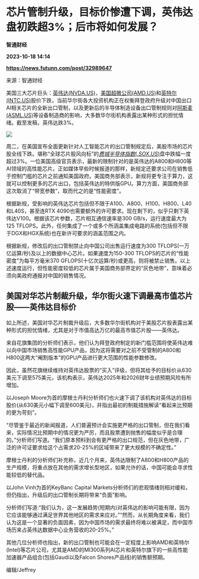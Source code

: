 # 芯片管制升级，目标价惨遭下调，英伟达盘初跌超3%；后市将如何发展？
**智通财经**

**2023-10-18 14:14**

**https://news.futunn.com/post/32989647**

来源：智通财经

美国三大芯片巨头：[英伟达(NVDA.US)](https://www.futunn.com/quote/stock?m=us&code=NVDA)，[美国超微公司(AMD.US)](https://www.futunn.com/quote/stock?m=us&code=AMD)和[英特尔(INTC.US)](https://www.futunn.com/quote/stock?m=us&code=INTC)股价下跌，当前华尔街各大投资机构正在权衡拜登政府升级对中国出口AI相关芯片的全新出口管制，以及更新后的半导体制造设备出口管制规则对[阿斯麦(ASML.US)](https://www.futunn.com/quote/stock?m=us&code=ASML)等设备制造商的影响，大多数华尔街机构表露出某种形式的担忧情绪。截至发稿，英伟达跌3%。

![](https://postimg.futunn.com/16976366295483808130568.png)

周二，在美国宣布全面更新针对人工智能芯片的出口管制规定后，美股市场的芯片股全线下跌。堪称“全球芯片股风向标”的[$费城半导体指数(.SOX.US)$](https://www.futunn.com/quote/stock?m=us&code=.SOX)盘中跌幅一度超过3%。一位美国高级官员表示，最新的限制针对的是英伟达的A800和H800等AI领域的高性能芯片。正如媒体早些时候报道的那样，新规定还要求公司在销售低于控制门槛的芯片之前通知美国政府。美国商务部表示，新规将更专注于算力，这就可以控制更多的芯片出口，包括英伟达的特供版GPU。算力方面，美国商务部这次取消了“带宽参数”，取而代之的是“性能密度”。

根据新规，受影响的英伟达芯片包括但不限于A100、A800、H100、H800、L40和L40S，甚至连RTX 4090也需要额外的许可要求。现在剩下的，似乎只剩下英伟达V100。根据该芯片参数，芯片相互通信速率是300 GB/s，运行速度最大为125 TFLOPS。此外，任何集成了一个或多个所涵盖集成电路的系统(包括但不限于DGX和HGX系统)也在新许可要求的涵盖范围之内。

根据新规，修改后的出口管制禁止向中国公司出售运行速度为300 TFLOPS(一万亿运算/秒)及以上的数据中心芯片。如果速度为150-300 TFLOPS的芯片的“性能密度”为每平方毫米370 GFLOPS(十亿次运算/秒)或更高，则将被禁止销售。以上述速度运行，但性能密度较低的芯片属于美国商务部界定的“灰色地带”，意味着必须向美政府通报对中国的销售情况。

美国对华芯片制裁升级，华尔街火速下调最高市值芯片股——英伟达目标价
---------------------------------

如上所述，美国对华芯片制裁升级后，大多数华尔街机构对于美股芯片股表露出某种形式的担忧情绪，尤其是对于市值高达万亿的最高市值芯片股——英伟达。

来自花旗集团的分析师们表示，他们认为拜登政府制定的新门槛范围将使英伟达难以向中国市场销售高性能GPU产品，因为这将需要对之前不受管制的A800和H800这两大“阉割版本”的GPU产品进行更大范围的性能参数修改。

因此，虽然花旗继续维持对英伟达股票的“买入”评级，但将其给予的目标价从630美元下调至575美元，该机构表示，英伟达2025年和2026财年业绩预期风险有所增加。

以Joseph Moore为首的摩根士丹利分析师们也火速下调了该机构对英伟达的目标股价(从630美元小幅下调至600美元)，并指出最初的制裁措施解读“看起来比预期的更为苛刻”。

“尽管鉴于最近的新闻报道，人们普遍预计会实施更严格的出口管制，但在我们看来，实际情况比预期中的情况更为严厉，而且股票遭到抛售的幅度似乎是合理的。”分析师们写道。“我们原本预料到会有更严格的出口规范，但在灰色地带，广泛的许可证要求给这个占需求20-25%的区域带来了更大规模的不确定性。”

摩根士丹利的分析师们补充称，近几个月来，英伟达限制了A800和H800产品的生产规模，将重点放在其他的需求增长型地区，如果允许的话，中国可能会寻求性能较低的替代品。

以John Vinh为首的KeyBanc Capital Markets分析师们的悲观情绪则相对缓和，但仍指出，升级后的出口管制长期将带来“负面”影响。

分析师们写道:“我们认为，这一发展趋势(短期内)对英伟达的影响可能有限，因为它应该能够通过满足世界其他地区的需求来应对。”“然而，从长期角度来看，我们认为这是一个显著的负面因素，因为中国市场的需求最终将难以被满足，而中国市场历来占英伟达数据中心业务营收的20-25%。”

其他几位分析师也指出，新的出口管制也可能会在一定程度上影响AMD和英特尔(Intel)等芯片公司，尤其是AMD的MI300系列AI芯片和英特尔旗下的一些高性能加速器产品组合(包括Gaudi以及Falcon Shores产品线)的销售额预期。

编辑/Jeffrey